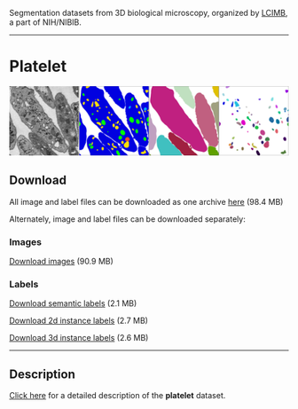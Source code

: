 Segmentation datasets from 3D biological microscopy, organized by [LCIMB](about-lcimb/), a part of NIH/NIBIB.

---

# Platelet

![](media/platelet_banner.png)

## Download

All image and label files can be downloaded as one archive [here](https://www.dropbox.com/s/c0jg8biqq66w32r/platelet-lcimb.zip?dl=1) (98.4 MB)

Alternately, image and label files can be downloaded separately:

### Images

[Download images](https://put.real.link.here) (90.9 MB)

### Labels

[Download semantic labels](https://www.dropbox.com/s/p4iugak20g8uccd/labels-semantic.zip?dl=1) (2.1 MB)

[Download 2d instance labels](https://www.dropbox.com/s/janmagx6iibybtk/labels-instance-2d.zip?dl=1) (2.7 MB)

[Download 3d instance labels](https://www.dropbox.com/s/n3jry3nt4pyn7d7/labels-instance-3d.zip?dl=1) (2.6 MB)

---

## Description

[Click here](./platelet-description.md) for a detailed description of the **platelet** dataset.